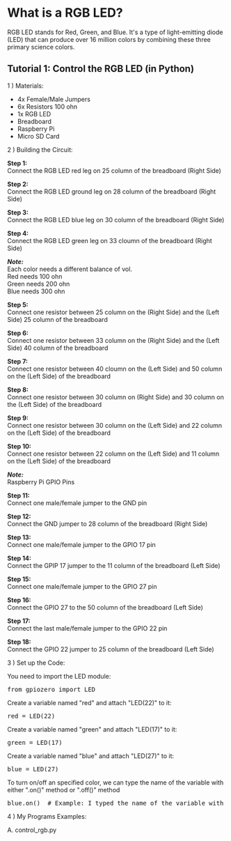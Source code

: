 # What is a RGB LED?
RGB LED stands for Red, Green, and Blue. It's a type of light-emitting diode (LED) that can produce over 16 million colors by combining these three primary science colors.

## Tutorial 1: Control the RGB LED (in Python)

1 ) Materials:

- 4x Female/Male Jumpers
- 6x Resistors 100 ohn
- 1x RGB LED
- Breadboard
- Raspberry Pi
- Micro SD Card

2 ) Building the Circuit:

**Step 1:** <br>
Connect the RGB LED red leg on 25 column of the breadboard (Right Side)

**Step 2:** <br>
Connect the RGB LED ground leg on 28 column of the breadboard (Right Side)

**Step 3:** <br>
Connect the RGB LED blue leg on 30 column of the breadboard (Right Side)

**Step 4:** <br>
Connect the RGB LED green leg on 33 cloumn of the breadboard (Right Side)

***Note:*** <br>
Each color needs a different balance of vol. <br>
Red needs 100 ohn <br>
Green needs 200 ohn <br>
Blue needs 300 ohn <br>

**Step 5:** <br>
Connect one resistor between 25 column on the (Right Side) and the (Left Side) 25 column of the breadboard

**Step 6:** <br>
Connect one resistor between 33 column on the (Right Side) and the (Left Side) 40 column of the breadboard

**Step 7:** <br>
Connect one resistor between 40 cloumn on the (Left Side) and 50 column on the (Left Side) of the breadboard

**Step 8:** <br>
Connect one resistor between 30 column on (Right Side) and 30 column on the (Left Side) of the breadboard

**Step 9:** <br>
Connect one resistor between 30 column on the (Left Side) and 22 column on the (Left Side) of the breadboard

**Step 10:** <br>
Connect one resistor between 22 column on the (Left Side) and 11 column on the (Left Side) of the breadboard

***Note:*** <br>
Raspberry Pi GPIO Pins
	
**Step 11:** <br>
Connect one male/female jumper to the GND pin

**Step 12:** <br>
Connect the GND jumper to 28 column of the breadboard (Right Side)

**Step 13:** <br>
Connect one male/female jumper to the GPIO 17 pin

**Step 14:** <br>
Connect the GPIP 17 jumper to the 11 column of the breadboard (Left Side)

**Step 15:** <br>
Connect one male/female jumper to the GPIO 27 pin

**Step 16:** <br>
Connect the GPIO 27 to the 50 column of the breadboard (Left Side)

**Step 17:** <br>
Connect the last male/female jumper to the GPIO 22 pin

**Step 18:** <br>
Connect the GPIO 22 jumper to 25 column of the breadboard (Left Side)

3 ) Set up the Code:

You need to import the LED module:
<pre>
from gpiozero import LED
</pre>

Create a variable named "red" and attach "LED(22)" to it:
<pre>
red = LED(22)
</pre>

Create a variable named "green" and attach "LED(17)" to it:
<pre>
green = LED(17)
</pre>

Create a variable named "blue" and attach "LED(27)" to it:
<pre>
blue = LED(27)
</pre>

To turn on/off an specified color, we can type the name of the variable with either ".on()" method or ".off()" method
<pre>
blue.on()  # Example: I typed the name of the variable with one of the gpiozero methods
</pre>

4 ) My Programs Examples:

A. control_rgb.py
